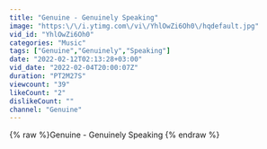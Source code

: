 ```yaml
---
title: "Genuine - Genuinely Speaking"
image: "https:\/\/i.ytimg.com\/vi\/YhlOwZi6Oh0\/hqdefault.jpg"
vid_id: "YhlOwZi6Oh0"
categories: "Music"
tags: ["Genuine","Genuinely","Speaking"]
date: "2022-02-12T02:13:28+03:00"
vid_date: "2022-02-04T20:00:07Z"
duration: "PT2M27S"
viewcount: "39"
likeCount: "2"
dislikeCount: ""
channel: "Genuine"
---
```

{% raw %}Genuine - Genuinely Speaking {% endraw %}

